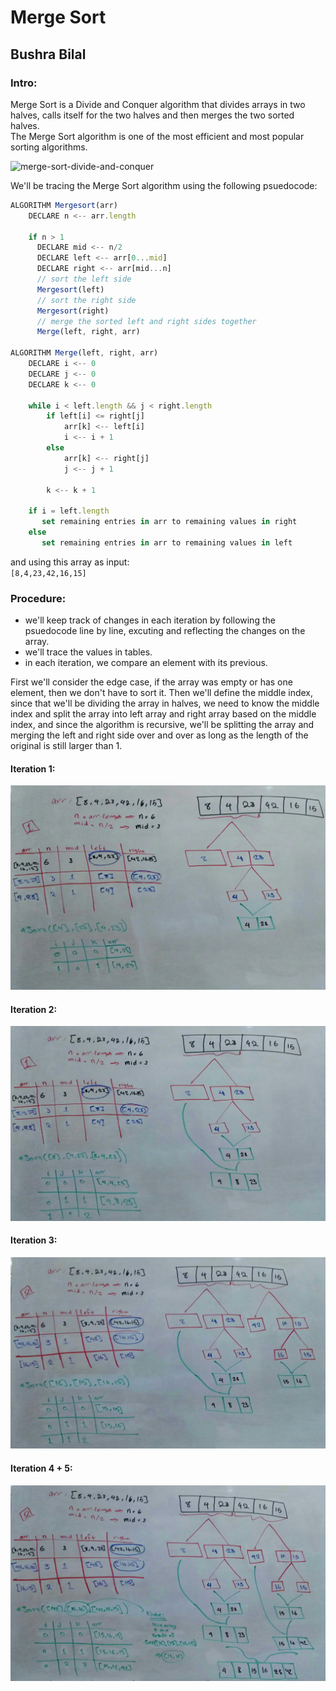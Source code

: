 # Merge Sort
## Bushra Bilal

### Intro:

Merge Sort is a Divide and Conquer algorithm that divides arrays in two halves, calls itself for the two halves and then merges the two sorted halves.  
The Merge Sort algorithm is one of the most efficient and most popular sorting algorithms.  

![merge-sort-divide-and-conquer](https://cdn.programiz.com/sites/tutorial2program/files/merge-sort-example_0.png)

We'll be tracing the Merge Sort algorithm using the following psuedocode:
```js
ALGORITHM Mergesort(arr)
    DECLARE n <-- arr.length
           
    if n > 1
      DECLARE mid <-- n/2
      DECLARE left <-- arr[0...mid]
      DECLARE right <-- arr[mid...n]
      // sort the left side
      Mergesort(left)
      // sort the right side
      Mergesort(right)
      // merge the sorted left and right sides together
      Merge(left, right, arr)

ALGORITHM Merge(left, right, arr)
    DECLARE i <-- 0
    DECLARE j <-- 0
    DECLARE k <-- 0

    while i < left.length && j < right.length
        if left[i] <= right[j]
            arr[k] <-- left[i]
            i <-- i + 1
        else
            arr[k] <-- right[j]
            j <-- j + 1
            
        k <-- k + 1

    if i = left.length
       set remaining entries in arr to remaining values in right
    else
       set remaining entries in arr to remaining values in left
```

and using this array as input:  
`[8,4,23,42,16,15]`

### Procedure:

- we'll keep track of changes in each iteration by following the psuedocode line by line, excuting and reflecting the changes on the array.
- we'll trace the values in tables.
- in each iteration, we compare an element with its previous.

First we'll consider the edge case, if the array was empty or has one element, then we don't have to sort it.
Then we'll define the middle index, since that we'll be dividing the array in halves, we need to know the middle index and split the array into left array and right array based on the middle index, and since the algorithm is recursive, we'll be splitting the array and merging the left and right side over and over as long as the length of the original is still larger than 1. 

#### Iteration 1:

![itreation-1](assets/cc27-1-1.jpg)


#### Iteration 2:

![itreation-2](assets/cc27-1-2.jpg)


#### Iteration 3:

![itreation-3](assets/cc27-2-1.jpg)

#### Iteration 4 + 5:

![itreon-4+5](assets/cc27-2-2.jpg)


